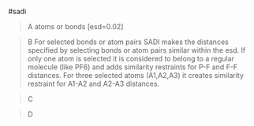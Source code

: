 #sadi

>A atoms or bonds [esd=0.02]

>B For selected bonds or atom pairs SADI makes the distances specified by selecting bonds or atom pairs similar within the esd.
If only one atom is selected it is considered to belong to a regular molecule (like PF6) and adds similarity restraints for P-F and F-F distances.
For three selected atoms (A1,A2,A3) it creates similarity restraint for A1-A2 and A2-A3 distances.

>C

>D